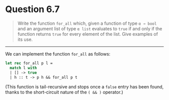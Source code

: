 # Question 6.7

> Write the function `for_all` which, given a function of type `α → bool` and an argument list of type `α list` evaluates to `true` if and only if the function returns `true` for every element of the list.
> Give examples of its use.

---

We can implement the function `for_all` as follows:
```ocaml
let rec for_all p l =
  match l with
  | [] -> true
  | h :: t -> p h && for_all p t
```
(This function is tail-recursive and stops once a `false` entry has been found, thanks to the short-circuit nature of the `( && )` operator.)

